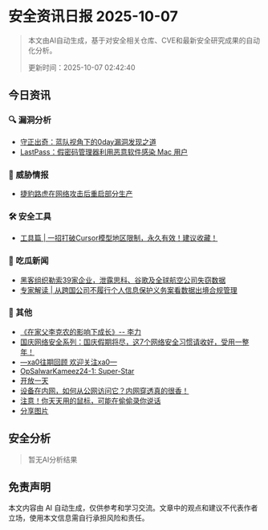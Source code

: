 
# 安全资讯日报 2025-10-07

> 本文由AI自动生成，基于对安全相关仓库、CVE和最新安全研究成果的自动化分析。
> 
> 更新时间：2025-10-07 02:42:40

<!-- more -->

## 今日资讯

### 🔍 漏洞分析

* [守正出奇：蓝队视角下的0day漏洞发现之道](https://mp.weixin.qq.com/s?__biz=Mzg2MjgwMzIxMA==&mid=2247485481&idx=1&sn=41a68e761aba94781a45a34700feeff2)
* [LastPass：假密码管理器利用恶意软件感染 Mac 用户](https://mp.weixin.qq.com/s?__biz=Mzg3ODY0NTczMA==&mid=2247493632&idx=1&sn=04c5a7574d0e768a00521a625ddfea62)

### 🎯 威胁情报

* [捷豹路虎在网络攻击后重启部分生产](https://mp.weixin.qq.com/s?__biz=Mzg2NjY2MTI3Mg==&mid=2247501929&idx=1&sn=84de95b9b9cce60df3b515159cea7345)

### 🛠️ 安全工具

* [工具篇 | 一招打破Cursor模型地区限制，永久有效！建议收藏！](https://mp.weixin.qq.com/s?__biz=Mzk3NTQwMDY1NA==&mid=2247485519&idx=1&sn=6fda42949de41de14bc8d191efdf38f8)

### 🍉 吃瓜新闻

* [黑客组织勒索39家企业，泄露思科、谷歌及全球航空公司失窃数据](https://mp.weixin.qq.com/s?__biz=MzU2NDY2OTU4Nw==&mid=2247524141&idx=1&sn=64895f3a757f228dcd560eff6427c89e)
* [专家解读 | 从跨国公司不履行个人信息保护义务案看数据出境合规管理](https://mp.weixin.qq.com/s?__biz=MzA5MzU5MzQzMA==&mid=2652118774&idx=1&sn=fb1639aa4fa7157b4f8b1b7ac6fc285e)

### 📌 其他

* [《在家父李克农的影响下成长》-- 李力](https://mp.weixin.qq.com/s?__biz=MzUzMjQyMDE3Ng==&mid=2247488689&idx=1&sn=69d7270f79965a1e32cd79bb3273f67b)
* [国庆网络安全系列：国庆假期将尽，这7个网络安全习惯请收好，受用一整年！](https://mp.weixin.qq.com/s?__biz=Mzg3NTUzOTg3NA==&mid=2247516482&idx=1&sn=25e050ca4795e37ab928118236e8ba99)
* [—xa0往期回顾 欢迎关注xa0—](https://mp.weixin.qq.com/s?__biz=MzA5MzU5MzQzMA==&mid=2652118774&idx=2&sn=c0488a3719071d4d6ac8236d486da042)
* [OpSalwarKameez24-1: Super-Star](https://mp.weixin.qq.com/s?__biz=Mzg4NzU4MDE5NQ==&mid=2247484626&idx=1&sn=92c6930a29014d1edf6f7c26fa8b53fa)
* [开放一天](https://mp.weixin.qq.com/s?__biz=MzU2MDYxNDQ4Ng==&mid=2247484573&idx=1&sn=0fd8312697cd98baa5745a70782b4dcb)
* [设备在内网，如何从公网访问它？内网穿透真的很香！](https://mp.weixin.qq.com/s?__biz=MzIyMzIwNzAxMQ==&mid=2649471038&idx=1&sn=25fcca6b57e1772689e128a48887b2f2)
* [注意！你天天用的鼠标，可能在偷偷录你说话](https://mp.weixin.qq.com/s?__biz=MzAxOTM1MDQ1NA==&mid=2451182920&idx=1&sn=299fa013bc20266e1067d2eae66e99c6)
* [分享图片](https://mp.weixin.qq.com/s?__biz=MzI3Njc1MjcxMg==&mid=2247496521&idx=1&sn=6595b86565309ff6ca6eb5826e9ba4e1)

## 安全分析

> 暂无AI分析结果



## 免责声明
本文内容由 AI 自动生成，仅供参考和学习交流。文章中的观点和建议不代表作者立场，使用本文信息需自行承担风险和责任。
